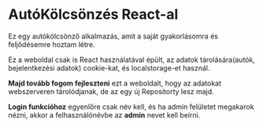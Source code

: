 # AutóKölcsönzés React-al

Ez egy autókölcsönző alkalmazás, amit a saját gyakorlásomra és feljődésemre hoztam létre.

Ez a weboldal csak is React használatával épült, az adatok tárolására(autók, bejelentkezési adatok) cookie-kat, és localstorage-et használ.

**Majd tovább fogom fejleszteni** ezt a weboldalt, hogy az adatokat webszerveren tárolódjanak, de az egy új Repositorty lesz majd.

**Login funkcióhoz** egyenlőre csak név kell,
és ha admin felületet megakarok nézni, akkor a felhasználónévbe az **admin** nevet kell beírni.
